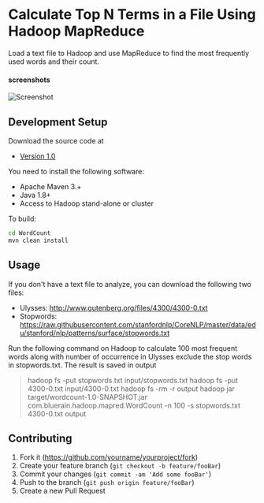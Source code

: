 # Calculate Top N Terms in a File Using Hadoop MapReduce

Load a text file to Hadoop and use MapReduce to find the most frequently used
words and their count.

#### screenshots
![Screenshot]()

## Development Setup
Download the source code at
* [Version 1.0](https://github.com/WendyAtSea/big-data-practice/)

You need to install the following software:
* Apache Maven 3.+
* Java 1.8+
* Access to Hadoop stand-alone or cluster

To build:
```sh
cd WordCount
mvn clean install
```

## Usage

If you don't have a text file to analyze, you can download the following two files:
* Ulysses: http://www.gutenberg.org/files/4300/4300-0.txt  
* Stopwords: https://raw.githubusercontent.com/stanfordnlp/CoreNLP/master/data/edu/stanford/nlp/patterns/surface/stopwords.txt

Run the following command on Hadoop to calculate 100 most frequent words along with number of occurrence in Ulysses exclude the stop words in stopwords.txt. The result is saved in output
> hadoop fs -put stopwords.txt input/stopwords.txt 
> hadoop fs -put 4300-0.txt input/4300-0.txt
> hadoop fs -rm -r output
> hadoop jar target/wordcount-1.0-SNAPSHOT.jar com.bluerain.hadoop.mapred.WordCount -n 100 -s stopwords.txt 4300-0.txt output 

## Contributing

1. Fork it (<https://github.com/yourname/yourproject/fork>)
2. Create your feature branch (`git checkout -b feature/fooBar`)
3. Commit your changes (`git commit -am 'Add some fooBar'`)
4. Push to the branch (`git push origin feature/fooBar`)
5. Create a new Pull Request
